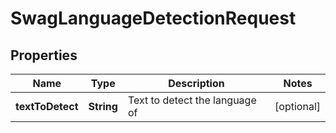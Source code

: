 
# SwagLanguageDetectionRequest

## Properties
Name | Type | Description | Notes
------------ | ------------- | ------------- | -------------
**textToDetect** | **String** | Text to detect the language of |  [optional]



